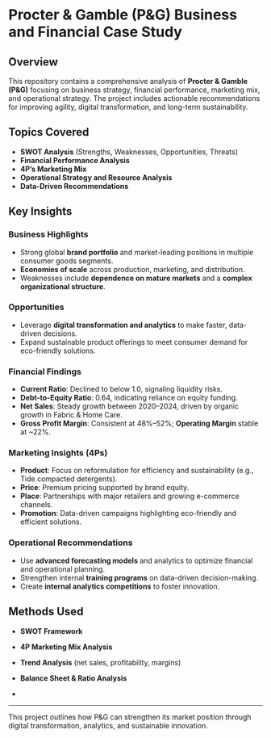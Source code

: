 # Procter & Gamble (P\&G) Business and Financial Case Study

## Overview

This repository contains a comprehensive analysis of **Procter & Gamble (P\&G)** focusing on business strategy, financial performance, marketing mix, and operational strategy. The project includes actionable recommendations for improving agility, digital transformation, and long-term sustainability.

## Topics Covered

* **SWOT Analysis** (Strengths, Weaknesses, Opportunities, Threats)
* **Financial Performance Analysis**
* **4P’s Marketing Mix**
* **Operational Strategy and Resource Analysis**
* **Data-Driven Recommendations**

## Key Insights

### Business Highlights

* Strong global **brand portfolio** and market-leading positions in multiple consumer goods segments.
* **Economies of scale** across production, marketing, and distribution.
* Weaknesses include **dependence on mature markets** and a **complex organizational structure**.

### Opportunities

* Leverage **digital transformation and analytics** to make faster, data-driven decisions.
* Expand sustainable product offerings to meet consumer demand for eco-friendly solutions.

### Financial Findings

* **Current Ratio**: Declined to below 1.0, signaling liquidity risks.
* **Debt-to-Equity Ratio**: 0.64, indicating reliance on equity funding.
* **Net Sales**: Steady growth between 2020–2024, driven by organic growth in Fabric & Home Care.
* **Gross Profit Margin**: Consistent at 48%–52%; **Operating Margin** stable at \~22%.

### Marketing Insights (4Ps)

* **Product**: Focus on reformulation for efficiency and sustainability (e.g., Tide compacted detergents).
* **Price**: Premium pricing supported by brand equity.
* **Place**: Partnerships with major retailers and growing e-commerce channels.
* **Promotion**: Data-driven campaigns highlighting eco-friendly and efficient solutions.

### Operational Recommendations

* Use **advanced forecasting models** and analytics to optimize financial and operational planning.
* Strengthen internal **training programs** on data-driven decision-making.
* Create **internal analytics competitions** to foster innovation.

## Methods Used

* **SWOT Framework**
* **4P Marketing Mix Analysis**
* **Trend Analysis** (net sales, profitability, margins)
* **Balance Sheet & Ratio Analysis**

*

---

This project outlines how P\&G can strengthen its market position through digital transformation, analytics, and sustainable innovation.
